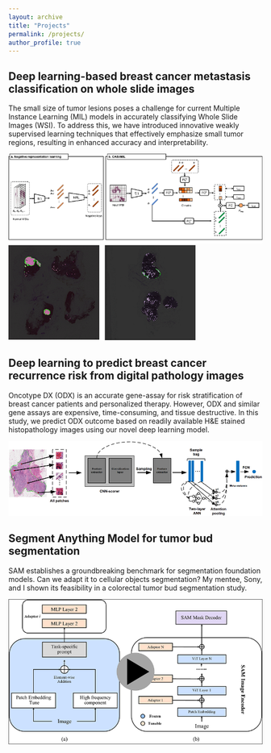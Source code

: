 ```yaml
---
layout: archive
title: "Projects"
permalink: /projects/
author_profile: true
---
```


## Deep learning-based breast cancer metastasis classification on whole slide images
The small size of tumor lesions poses a challenge for current Multiple Instance Learning (MIL) models in accurately classifying Whole Slide Images (WSI). To address this, we have introduced innovative weakly supervised learning techniques that effectively emphasize small tumor regions, resulting in enhanced accuracy and interpretability.

![Diagram](/images/diagram.png "diagram")
![Attentionmap](/images/attentionmap.png "attention map")

## Deep learning to predict breast cancer recurrence risk from digital pathology images
Oncotype DX (ODX) is an accurate gene-assay for risk stratification of breast cancer patients and personalized therapy. However, ODX and similar gene assays are expensive, time-consuming, and tissue destructive. In this study, we predict ODX outcome based on readily available H&E stained histopathology images using our novel deep learning model.

![bcrnet](/images/bcrnet.PNG "bcrnet")

## Segment Anything Model for tumor bud segmentation
SAM establishes a groundbreaking benchmark for segmentation foundation models. Can we adapt it to cellular objects segmentation? My mentee, Sony, and I shown its feasibility in a colorectal tumor bud segmentation study.

[![sam](/images/sam1.png "sam")](https://www.youtube.com/watch?v=0L3VLz6V4HU)


